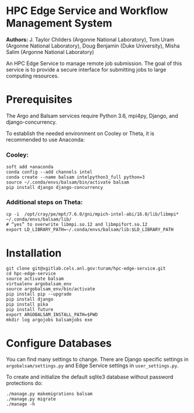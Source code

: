# HPC Edge Service and Workflow Management System
**Authors:** J. Taylor Childers (Argonne National Laboratory), Tom Uram (Argonne National Laboratory), Doug Benjamin (Duke University), Misha Salim (Argonne National Laboratory)

An HPC Edge Service to manage remote job submission. The goal of this service is to provide a secure interface for submitting jobs to large computing resources.

# Prerequisites
The Argo and Balsam services require Python 3.6, mpi4py, Django, and django-concurrency.

To establish the needed environment on Cooley or Theta, it is recommended to use Anaconda:
### Cooley:
```
soft add +anaconda
conda config --add channels intel
conda create --name balsam intelpython3_full python=3
source ~/.conda/envs/balsam/bin/activate balsam
pip install django django-concurrency
```
### Additional steps on Theta:
    cp -i  /opt/cray/pe/mpt/7.6.0/gni/mpich-intel-abi/16.0/lib/libmpi* ~/.conda/envs/balsam/lib/
    # “yes” to overwrite libmpi.so.12 and libmpifort.so.12
    export LD_LIBRARY_PATH=~/.conda/envs/balsam/lib:$LD_LIBRARY_PATH



# Installation
```
git clone git@xgitlab.cels.anl.gov:turam/hpc-edge-service.git
cd hpc-edge-service
source activate balsam
virtualenv argobalsam_env
source argobalsam_env/bin/activate
pip install pip --upgrade
pip install django
pip install pika
pip install future
export ARGOBALSAM_INSTALL_PATH=$PWD
mkdir log argojobs balsamjobs exe
```

# Configure Databases
You can find many settings to change. There are Django specific settings in `argobalsam/settings.py` and Edge Service settings in `user_settings.py`.

To create and initialize the default sqlite3 database without password protections do:
```
./manage.py makemigrations balsam
./manage.py migrate
./manage -h
```

